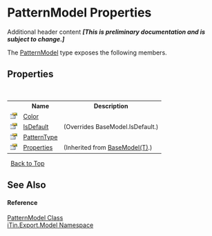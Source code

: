 # PatternModel Properties
Additional header content _**\[This is preliminary documentation and is subject to change.\]**_

The <a href="386dc076-597b-2c64-ea17-b26e453932e5">PatternModel</a> type exposes the following members.


## Properties
&nbsp;<table><tr><th></th><th>Name</th><th>Description</th></tr><tr><td>![Public property](media/pubproperty.gif "Public property")</td><td><a href="4b7fff38-817f-9aaf-bed4-fb04597be4bb">Color</a></td><td /></tr><tr><td>![Public property](media/pubproperty.gif "Public property")</td><td><a href="c91de0d4-e652-0623-c631-49efe89e9d96">IsDefault</a></td><td> (Overrides BaseModel.IsDefault.)</td></tr><tr><td>![Public property](media/pubproperty.gif "Public property")</td><td><a href="2ab555ce-3ecf-a322-4a53-3e7499912fe8">PatternType</a></td><td /></tr><tr><td>![Public property](media/pubproperty.gif "Public property")</td><td><a href="7e88785e-5670-4515-defa-d3f60ae16111">Properties</a></td><td> (Inherited from <a href="6632f561-4175-f1f2-939c-ac8b10159529">BaseModel(T)</a>.)</td></tr></table>&nbsp;
<a href="#patternmodel-properties">Back to Top</a>

## See Also


#### Reference
<a href="386dc076-597b-2c64-ea17-b26e453932e5">PatternModel Class</a><br /><a href="ef57ffcc-e95e-b212-5a46-9aa6f5a3511f">iTin.Export.Model Namespace</a><br />